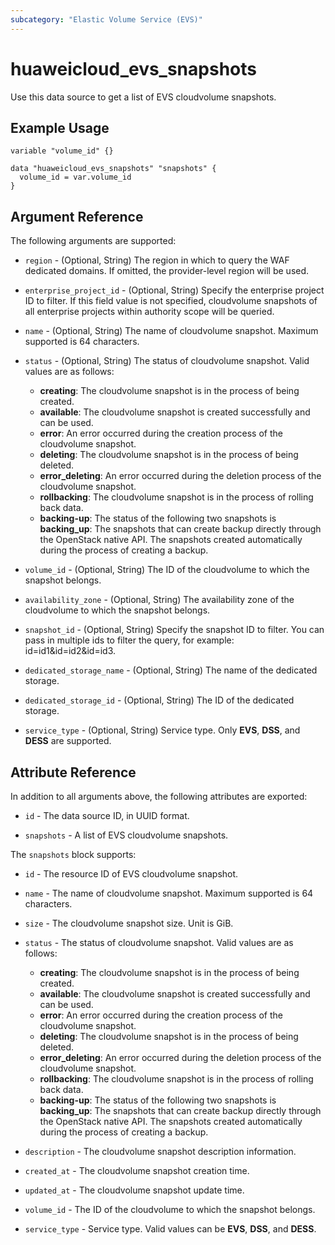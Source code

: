 ```yaml
---
subcategory: "Elastic Volume Service (EVS)"
---
```


# huaweicloud_evs_snapshots

Use this data source to get a list of EVS cloudvolume snapshots.

## Example Usage

```hcl
variable "volume_id" {}

data "huaweicloud_evs_snapshots" "snapshots" {
  volume_id = var.volume_id
}
```

## Argument Reference

The following arguments are supported:

* `region` - (Optional, String) The region in which to query the WAF dedicated domains.
  If omitted, the provider-level region will be used.
  
* `enterprise_project_id` - (Optional, String) Specify the enterprise project ID to filter.
  If this field value is not specified, cloudvolume snapshots of all enterprise projects within
  authority scope will be queried.

* `name` - (Optional, String)  The name of cloudvolume snapshot. Maximum supported is 64 characters.

* `status` - (Optional, String) The status of cloudvolume snapshot. Valid values are as follows:
  + **creating**: The cloudvolume snapshot is in the process of being created.
  + **available**: The cloudvolume snapshot is created successfully and can be used.
  + **error**: An error occurred during the creation process of the cloudvolume snapshot.
  + **deleting**: The cloudvolume snapshot is in the process of being deleted.
  + **error_deleting**: An error occurred during the deletion process of the cloudvolume snapshot.
  + **rollbacking**: The cloudvolume snapshot is in the process of rolling back data.
  + **backing-up**: The status of the following two snapshots is **backing_up**:
  The snapshots that can create backup directly through the OpenStack native API.
  The snapshots created automatically during the process of creating a backup.

* `volume_id` - (Optional, String) The ID of the cloudvolume to which the snapshot belongs.

* `availability_zone` - (Optional, String) The availability zone of the cloudvolume to which the snapshot belongs.

* `snapshot_id` - (Optional, String) Specify the snapshot ID to filter.
  You can pass in multiple ids to filter the query, for example: id=id1&id=id2&id=id3.

* `dedicated_storage_name` - (Optional, String) The name of the dedicated storage.

* `dedicated_storage_id` - (Optional, String) The ID of the dedicated storage.

* `service_type` - (Optional, String) Service type. Only **EVS**, **DSS**, and **DESS** are supported.

## Attribute Reference

In addition to all arguments above, the following attributes are exported:

* `id` - The data source ID, in UUID format.

* `snapshots` - A list of EVS cloudvolume snapshots.

The `snapshots` block supports:

* `id` - The resource ID of EVS cloudvolume snapshot.

* `name` - The name of cloudvolume snapshot. Maximum supported is 64 characters.

* `size` - The cloudvolume snapshot size. Unit is GiB.

* `status` - The status of cloudvolume snapshot. Valid values are as follows:
  + **creating**: The cloudvolume snapshot is in the process of being created.
  + **available**: The cloudvolume snapshot is created successfully and can be used.
  + **error**: An error occurred during the creation process of the cloudvolume snapshot.
  + **deleting**: The cloudvolume snapshot is in the process of being deleted.
  + **error_deleting**: An error occurred during the deletion process of the cloudvolume snapshot.
  + **rollbacking**: The cloudvolume snapshot is in the process of rolling back data.
  + **backing-up**: The status of the following two snapshots is **backing_up**:
  The snapshots that can create backup directly through the OpenStack native API.
  The snapshots created automatically during the process of creating a backup.

* `description` - The cloudvolume snapshot description information.

* `created_at` - The cloudvolume snapshot creation time.

* `updated_at` - The cloudvolume snapshot update time.

* `volume_id` - The ID of the cloudvolume to which the snapshot belongs.

* `service_type` - Service type. Valid values can be **EVS**, **DSS**, and **DESS**.
